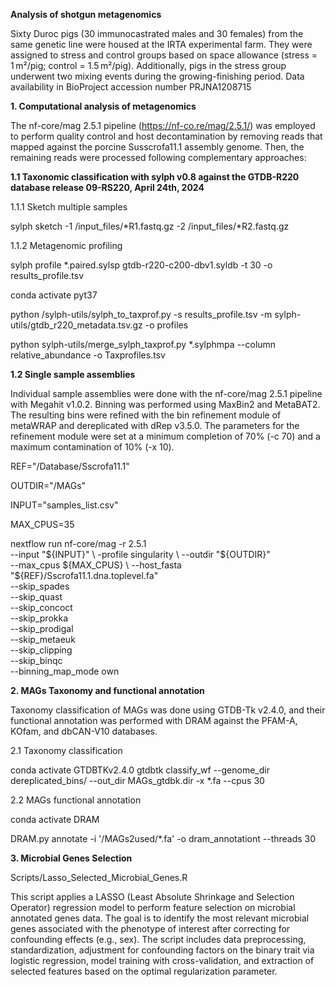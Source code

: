 **Analysis of shotgun metagenomics** 

Sixty Duroc pigs (30 immunocastrated males and 30 females) from the same genetic line were housed at the IRTA experimental farm. They were assigned to stress and control groups based on space allowance (stress = 1 m²/pig; control = 1.5 m²/pig). Additionally, pigs in the stress group underwent two mixing events during the growing-finishing period. Data availability in BioProject accession number PRJNA1208715

**1. Computational analysis of metagenomics**

The nf-core/mag 2.5.1 pipeline (https://nf-co.re/mag/2.5.1/) was employed to perform quality control and host decontamination by removing reads that mapped against the porcine Susscrofa11.1 assembly genome. Then, the remaining reads were processed following complementary approaches: 

**1.1 Taxonomic classification with sylph v0.8 against the GTDB-R220 database release 09-RS220, April 24th, 2024**

1.1.1 Sketch multiple samples

sylph sketch -1 /input_files/*R1.fastq.gz -2 /input_files/*R2.fastq.gz

1.1.2 Metagenomic profiling

sylph profile *.paired.sylsp gtdb-r220-c200-dbv1.syldb -t 30 -o results_profile.tsv

conda activate pyt37

python /sylph-utils/sylph_to_taxprof.py -s results_profile.tsv -m sylph-utils/gtdb_r220_metadata.tsv.gz -o profiles

python sylph-utils/merge_sylph_taxprof.py *.sylphmpa --column relative_abundance -o Taxprofiles.tsv



**1.2 Single sample assemblies**

Individual sample assemblies were done with the nf-core/mag 2.5.1 pipeline with Megahit v1.0.2. Binning was performed using MaxBin2 and MetaBAT2. The resulting bins were refined with the bin refinement module of metaWRAP and dereplicated with dRep v3.5.0. The parameters for the refinement module were set at a minimum completion of 70% (-c 70) and a maximum contamination of 10% (-x 10). 

REF="/Database/Sscrofa11.1"

OUTDIR="/MAGs"

INPUT="samples_list.csv"

MAX_CPUS=35


nextflow run nf-core/mag -r 2.5.1 \
  --input "${INPUT}" \
  -profile singularity \
  --outdir "${OUTDIR}" \
  --max_cpus ${MAX_CPUS} \
  --host_fasta "${REF}/Sscrofa11.1.dna.toplevel.fa" \
  --skip_spades \
  --skip_quast \
  --skip_concoct \
  --skip_prokka \
  --skip_prodigal \
  --skip_metaeuk \
  --skip_clipping \
  --skip_binqc \
  --binning_map_mode own


  **2. MAGs Taxonomy and functional annotation**
  
  Taxonomy classification of MAGs was done using GTDB-Tk v2.4.0, and their functional annotation was performed with DRAM against the PFAM-A, KOfam, and dbCAN-V10 databases. 

2.1 Taxonomy classification

conda activate GTDBTKv2.4.0
gtdbtk classify_wf --genome_dir dereplicated_bins/ --out_dir MAGs_gtdbk.dir -x *.fa --cpus 30

2.2 MAGs functional annotation

conda activate DRAM

DRAM.py annotate -i '/MAGs2used/*.fa' -o dram_annotationt --threads 30

**3. Microbial Genes Selection**

Scripts/Lasso_Selected_Microbial_Genes.R

This script applies a LASSO (Least Absolute Shrinkage and Selection Operator) regression model to perform feature selection on microbial annotated genes data. The goal is to identify the most relevant microbial genes associated with the phenotype of interest after correcting for confounding effects (e.g., sex). The script includes data preprocessing, standardization, adjustment for confounding factors on the binary trait via logistic regression, model training with cross-validation, and extraction of selected features based on the optimal regularization parameter.


 
  



